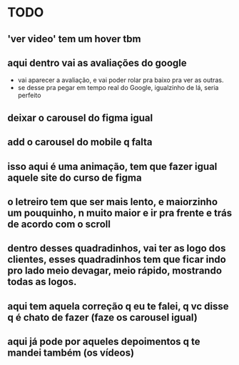 # TODO

## 'ver video' tem um hover tbm

## aqui dentro vai as avaliações do google
- vai aparecer a avaliação, e vai poder rolar pra baixo pra ver as outras.
- se desse pra pegar em tempo real do Google, igualzinho de lá, seria perfeito

## deixar o carousel do figma igual

## add o carousel do mobile q falta

## isso aqui é uma animação, tem que fazer igual aquele site do curso de figma

## o letreiro tem que ser mais lento, e maiorzinho um pouquinho, n muito maior e ir pra frente e trás de acordo com o scroll

## dentro desses quadradinhos, vai ter as logo dos clientes, esses quadradinhos tem que ficar indo pro lado meio devagar, meio rápido, mostrando todas as logos.

## aqui tem aquela correção q eu te falei, q vc disse q é chato de fazer (faze os carousel igual)

## aqui já pode por aqueles depoimentos q te mandei também (os vídeos)